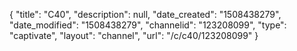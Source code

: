 {
    "title": "C40",
    "description": null,
    "date_created": "1508438279",
    "date_modified": "1508438279",
    "channelid": "123208099",
    "type": "captivate",
    "layout": "channel",
    "url": "\/c\/c40\/123208099"
}